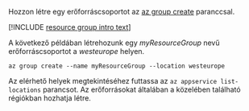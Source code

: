 Hozzon létre egy erőforráscsoportot az [az group create](/cli/azure/group#create) paranccsal.

[!INCLUDE [resource group intro text](resource-group.md)]

A következő példában létrehozunk egy *myResourceGroup* nevű erőforráscsoportot a *westeurope* helyen.

```azurecli-interactive
az group create --name myResourceGroup --location westeurope
```

Az elérhető helyek megtekintéséhez futtassa az `az appservice list-locations` parancsot. Az erőforrásokat általában a közelében található régiókban hozhatja létre.
